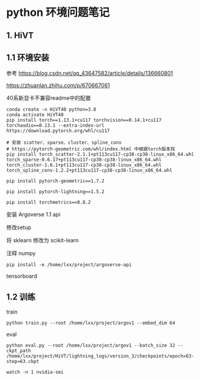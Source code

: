 # python 环境问题笔记

## 1. HiVT

## 1.1 环境安装

参考 https://blog.csdn.net/qq_43647582/article/details/136660801

https://zhuanlan.zhihu.com/p/670667061

40系新显卡不兼容readme中的配置

```
conda create -n HiVT40 python=3.8
conda activate HiVT40
pip install torch==1.13.1+cu117 torchvision==0.14.1+cu117 torchaudio==0.13.1 --extra-index-url https://download.pytorch.org/whl/cu117

# 安装 scatter、sparse、cluster、spline_conv
# https://pytorch-geometric.com/whl/index.html 中根据torch版本找
pip install torch_scatter-2.1.1+pt113cu117-cp38-cp38-linux_x86_64.whl torch_sparse-0.6.17+pt113cu117-cp38-cp38-linux_x86_64.whl torch_cluster-1.6.1+pt113cu117-cp38-cp38-linux_x86_64.whl torch_spline_conv-1.2.2+pt113cu117-cp38-cp38-linux_x86_64.whl 

pip install pytorch-geometric==1.7.2

pip install pytorch-lightning==1.5.2

pip install torchmetrics==0.8.2
```

安装 Argoverse 1.1 api 

修改setup

将 sklearn 修改为 scikit-learn

注释 numpy

```
pip install -e /home/lxx/project/argoverse-api
```

tensorboard



## 1.2 训练

train

```
python train.py --root /home/lxx/project/argov1 --embed_dim 64

```

eval

```
python eval.py --root /home/lxx/project/argov1 --batch_size 32 --ckpt_path /home/lxx/project/HiVT/lightning_logs/version_3/checkpoints/epoch=63-step=63.ckpt

```



```
watch -n 1 nvidia-smi
```



